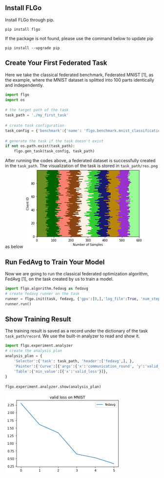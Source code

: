 ## Install FLGo

Install FLGo through pip. 

```
pip install flgo
```

If the package is not found, please use the command below to update pip

```
pip install --upgrade pip
```

## Create Your First Federated Task

Here we take the classical federated benchmark, Federated MNIST [1], as the example, where the MNIST dataset is splitted into 100 parts identically and independently.

```python
import flgo
import os

# the target path of the task
task_path = './my_first_task'

# create task configuration
task_config = {'benchmark':{'name': 'flgo.benchmark.mnist_classification'}, 'partitioner':{'name':'IIDPartitioner', 'para':{'num_clients':100}}}

# generate the task if the task doesn't exist
if not os.path.exist(task_path):
	flgo.gen_task(task_config, task_path)
```

After running the codes above, a federated dataset is successfully created in the `task_path`. The visualization of the task is stored in
`task_path/res.png` as below
![my_first_task](../img/getstart_fig1.png)



## Run FedAvg to Train Your Model
Now we are going to run the classical federated optimization algorithm, FedAvg [1], on the task created by us to train a model.
```python
import flgo.algorithm.fedavg as fedavg
# create fedavg runner on the task
runner = flgo.init(task, fedavg, {'gpu':[0,],'log_file':True, 'num_steps':5})
runner.run()
```

## Show Training Result
The training result is saved as a record under the dictionary of the task `task_path/record`. We use the built-in analyzer to read and show it.
```python
import flgo.experiment.analyzer
# create the analysis plan
analysis_plan = {
    'Selector':{'task': task_path, 'header':['fedavg',], },
    'Painter':{'Curve':[{'args':{'x':'communication_round', 'y':'valid_loss'}}]},
    'Table':{'min_value':[{'x':'valid_loss'}]},
}

flgo.experiment.analyzer.show(analysis_plan)
```
![my_first_res](../img/getstart_fig2.png)